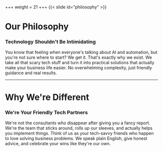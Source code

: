 +++
weight = 21
+++
{{< slide id="philosophy" >}}

# Our Philosophy

### Technology Shouldn't Be Intimidating

You know that feeling when everyone's talking about AI and automation, but you're not sure where to start? We get it. That's exactly why we exist. We take all that scary tech stuff and turn it into practical solutions that actually make your business life easier. No overwhelming complexity, just friendly guidance and real results.

---

# Why We're Different

### We're Your Friendly Tech Partners

We're not the consultants who disappear after giving you a fancy report. We're the team that sticks around, rolls up our sleeves, and actually helps you implement things. Think of us as your tech-savvy friends who happen to love solving business problems. We speak plain English, give honest advice, and celebrate your wins like they're our own.
